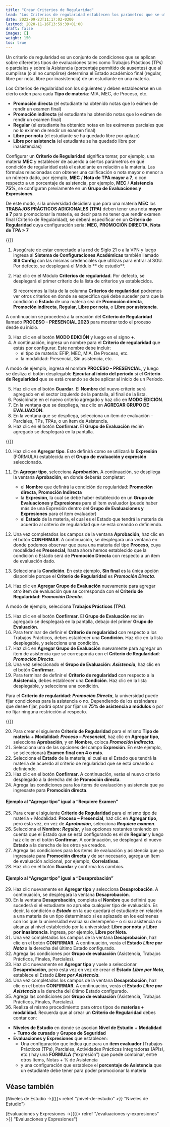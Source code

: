 ```yaml
---
title: "Crear Criterios de Regularidad"
lead: "Los Criterios de regularidad establecen los parámetros que se utilizarán para determinar la condición o Estado en el que están los estudiantes en relación al cursado y aprobación de la materia."
date: 2022-09-23T11:17:02-0300
lastmod: 2020-11-16T13:59:39+01:00
draft: false
images: []
weight: 150
toc: true
---
```

Un criterio de regularidad es un conjunto de condiciones que se aplican sobre diferentes tipos de evaluaciones tales como Trabajos Prácticos (TPs) o parciales y sobre la Asistencia (porcentaje permitido de ausentes) que al cumplirse (o al no cumplirse) determina el Estado académico final (regular, libre por nota, libre por inasistencia) de un estudiante en una materia.

Los Criterios de regularidad son los siguientes y deben establecerse en un cierto orden para cada **Tipo de materia**: MIA, MEC, de Proceso, etc.

- **Promoción directa** (el estudiante ha obtenido notas que lo eximen de rendir un examen final)
- **Promoción indirecta** (el estudiante ha obtenido notas que lo eximen de rendir un examen final)
- **Regular** (el estudiante ha obtenido notas en los exámenes parciales que no lo eximen de rendir un examen final)
- **Libre por nota** (el estudiante se ha quedado libre por aplazo)
- **Libre por asistencia** (el estudiante se ha quedado libre por inasistencias)

Configurar un **Criterio de Regularidad** significa tomar, por ejemplo, una materia **MEC** y establecer de acuerdo a ciertos parámetros en qué condición de regularidad está el estudiante en relación a la materia. Las fórmulas relacionadas con obtener una calificación o nota mayor o menor a un número dado, por ejemplo, **MEC** / **Nota de TPA mayor a 7**, o con respecto a un porcentaje de asistencia, por ejemplo, **MEC** / **Asistencia 75%**, se configuran previamente en un **Grupo de Evaluaciones y Expresiones**.

De este modo, si la universidad decidiera que para una materia **MEC** los **TRABAJOS PRÁCTICOS ADICIONALES (TPA)** deben tener una nota **mayor a 7** para promocionar la materia, es decir para no tener que rendir examen final (Criterio de Regularidad), se deberá especificar en un **Criterio de Regularidad** cuya configuración sería: **MEC**, **PROMOCIÓN DIRECTA**, **Nota de TPA > 7**

{{<warning text="Para el <b>Criterio de regularidad</b> de este ejemplo, el <b>Grupo de Evaluaciones y Expresiones</b> que indica que para Materias MEC la <b>Nota de TPA > 7</b> debe haberse establecido anteriormente.">}}
<br>
1. Asegúrate de estar conectado a la red de Siglo 21 o a la VPN y luego ingresa al **Sistema de Configuraciones Académicas** también llamado **SIS Config** con las mismas credenciales que utilizas para entrar al SGU. Por defecto, se desplegará el Módulo ** de estudio**.
2. Haz clic en el Módulo **Criterios de regularidad**. Por defecto, se desplegará el primer criterio de la lista de criterios ya establecidos.
   
   Si recorremos la lista de la columna **Criterios de regularidad** podremos ver otros criterios en donde se especifica qué debe suceder para que la condición o **Estado** de una materia sea de **Promoción directa**, **Promoción indirecta**, **Regular**, **Libre por nota**, o **Libre por asistencia**.

A continuación se procederá a la creación del **Criterio de Regularidad** llamado **PROCESO – PRESENCIAL 2023** para mostrar todo el proceso desde su inicio.

3. Haz clic en el botón **MODO EDICIÓN** y luego en el signo **+**.
4. A continuación, ingresa un nombre para el **Criterio de regularidad** que estás por configurar. Este nombre debe incluir:
   - el tipo de materia: EFIP, MEC, MIA, De Proceso, etc.
   - la modalidad: Presencial, Sin asistencia, etc.

A modo de ejemplo, ingresa el nombre **PROCESO – PRESENCIAL**, y luego se desliza el botón desplegable **Ejecutar al inicio del período** si el **Criterio de Regularidad** que se está creando se debe aplicar al inicio de un Período.

5. Haz clic en el botón **Guardar**. El **Nombre** del nuevo criterio será agregado en el sector izquierdo de la pantalla, al final de la lista.
6. Posiciónate en el nuevo criterio agregado y haz clic en **MODO EDICIÓN**.
7. En la ventana que se despliega, haz clic en **AGREGAR GRUPO DE EVALUACIÓN**.
8. En la ventana que se despliega, selecciona un ítem de evaluación – Parciales, TPs, TPAs, o un ítem de Asistencia.
9. Haz clic en el botón **Confirmar**. El **Grupo de Evaluación** recién agregado se desplegará en la pantalla.

{{<note text="Este grupo de evaluación ya debe haber sido creado en el Módulo <b>Grupo de Evaluaciones y Expresiones</b> del <b>SIS Config</b>.">}}
<br>

10. Haz clic en **Agregar tipo**. Esto definirá como se utilizará la **Expresión** (FÓRMULA) establecida en el **Grupo de evaluación y expresión** seleccionado.
11. En **Agregar tipo**, selecciona **Aprobación**. A continuación, se despliega la ventana **Aprobación**, en donde deberás completar:
    - el **Nombre** que definirá la condición de regularidad: **Promoción directa**, **Promoción Indirecta**
    - la **Expresión**, la cual se debe haber establecido en un **Grupo de Evaluaciones y Expresiones** para el ítem evaluador (puede haber más de una Expresión dentro del **Grupo de Evaluaciones y Expresiones** para el ítem evaluador)
    - el **Estado** de la materia, el cual es el Estado que tendrá la materia de acuerdo al criterio de regularidad que se está creando o definiendo.

12.  Una vez completados los campos de la ventana **Aprobación**, haz clic en el botón **CONFIRMAR**. A continuación, se desplegará una ventana en donde podemos observar que para una materia del tipo **Proceso**, cuya modalidad es **Presencial**, hasta ahora hemos establecido que la condición o Estado será de **Promoción Directa** con respecto a un ítem de evaluación dado.
13. Selecciona la **Condición**. En este ejemplo, **Sin final** es la única opción disponible porque el **Criterio de Regularidad** es **_Promoción Directa_**.
14. Haz clic en **Agregar Grupo de Evaluación** nuevamente para agregar otro ítem de evaluación que se corresponda con el **Criterio de Regularidad**: **_Promoción Directa_**.

A modo de ejemplo, selecciona **Trabajos Prácticos (TPs)**.

15. Haz clic en el botón **Confirmar**. El **Grupo de Evaluación** recién agregado se desplegará en la pantalla, debajo del primer **Grupo de Evaluación**.
16. Para terminar de definir el **Criterio de regularidad** con respecto a los Trabajos Prácticos, debes establecer una **Condición**. Haz clic en la lista desplegable, y selecciona una condición.
17. Haz clic en **Agregar Grupo de Evaluación** nuevamente para agregar un ítem de asistencia que se corresponda con el **Criterio de Regularidad**: **_Promoción Directa_**.
18. Una vez seleccionado el **Grupo de Evaluación**: **_Asistencia_**, haz clic en el botón **Confirmar**.
19. Para terminar de definir el **Criterio de regularidad** con respecto a la **Asistencia**, debes establecer una **Condición**. Haz clic en la lista desplegable, y selecciona una condición.

Para el **Criterio de regularidad**: **_Promoción Directa_**, la universidad puede fijar condiciones para la asistencia o no. Dependiendo de los estándares que desee fijar, podrá optar por fijar un **75% de asistencia a módulos** o por no fijar ninguna restricción al respecto.

{{<note text="Al criterio de regularidad <b>Promoción directa</b> se le pueden agregar más <b>Grupos de Evaluación</b> tales como <b>Parciales</b> o <b>Correlativas</b> para así establecer más condiciones para que los estudiantes obtengan la condición o Estado de <b>Promoción directa</b> para un tipo de materia dada.">}}
<br>

20. Para crear el siguiente **Criterio de Regularidad** para el mismo **Tipo de materia** + **Modalidad:** **_Proceso – Presencial_**, haz clic en **Agregar tipo**, selecciona **Aprobación**, y en **Nombre**, coloca **_Promoción Indirecta_**.
21. Selecciona una de las opciones del campo **Expresión**. En este ejemplo, se seleccionará **Examen final con 4 o más**.
22. Selecciona el **Estado** de la materia, el cual es el Estado que tendrá la materia de acuerdo al criterio de regularidad que se está creando o definiendo.
23. Haz clic en el botón **Confirmar**. A continuación, verás el nuevo criterio desplegado a la derecha del de **Promoción directa**.
24. Agrega las condiciones para los ítems de evaluación y asistencia que ya ingresaste para **Promoción directa**.
   
#### Ejemplo al “Agregar tipo” igual a “Requiere Examen”
25. Para crear el siguiente **Criterio de Regularidad** para el mismo tipo de materia + Modalidad: **Proceso – Presencial**, haz clic en **Agregar tipo**, pero esta vez, en vez de **_Aprobación_**, selecciona **_Requiere examen_**.
26. Selecciona el **Nombre:** **_Regular_**, y las opciones restantes teniendo en cuenta que el Estado que se está configurando es el de **Regular** y luego haz clic en el botón **Confirmar**. A continuación, se desplegará el nuevo **Estado** a la derecha de los otros ya creados.
27. Agrega las condiciones para los ítems de evaluación y asistencia que ya ingresaste para **Promoción directa** y de ser necesario, agrega un ítem de evaluación adicional, por ejemplo, **Correlativas**.
28. Haz clic en el botón **Guardar** y confirma los cambios.

#### Ejemplo al “Agregar tipo” igual a “Desaprobación”
29. Haz clic nuevamente en **Agregar tipo** y selecciona **Desaprobación**. A continuación, se desplegará la ventana **Desaprobación**.
30. En la ventana **Desaprobación**, completa el **Nombre** que definirá que sucederá si el estudiante no aprueba cualquier tipo de evaluación. Es decir, la condición o **_Estado_** en la que quedará el estudiante en relación a una materia de un tipo determinado si es aplazado en los exámenes con los que la universidad evalúa su desempeño – o si su asistencia no alcanza al nivel establecido por la universidad: **Libre por nota** y **Libre por inasistencia**. Ingresa, por ejemplo, **Libre por Nota**.
31. Una vez completados los campos de la ventana **Desaprobación**, haz clic en el botón **CONFIRMAR**. A continuación, verás el **Estado** **_Libre por Nota_** a la derecha del último Estado configurado.
32. Agrega las condiciones por **Grupo de evaluación** (Asistencia, Trabajos Prácticos, Finales, Parciales).
33. Haz clic nuevamente en **Agregar tipo** y vuele a seleccionar **Desaprobación**, pero esta vez en vez de crear el **Estado** **_Libre por Nota_**, establece el Estado **_Libre por Asistencia_**.
34. Una vez completados los campos de la ventana **Desaprobación**, haz clic en el botón **CONFIRMAR**. A continuación, verás el **Estado** **_Libre por Asistencia_** a la derecha del último Estado configurado.
35. Agrega las condiciones por **Grupo de evaluación** (Asistencia, Trabajos Prácticos, Finales, Parciales).
36. Realiza el mismo procedimiento para otros tipos de **materias + modalidad**. Recuerda que al crear un **Criterio de Regularidad** debes contar con:

 - **Niveles de Estudio** en donde se asocian **Nivel de Estudio** + **Modalidad** + **Turno de cursado** y **Grupos de Seguridad**
 - **Evaluaciones y Expresiones** que establecen:
   - Una configuración que indica que para un **ítem evaluador** (Trabajos Prácticos (TPs), Parciales, Actividades Prácticas Integradoras (APIs), etc.) hay una **FÓRMULA** (“expresión”) que puede combinar, entre otros ítems, Notas + % de Asistencia
   - y una configuración que establece el **porcentaje de Asistencia** que un estudiante debe tener para poder promocionar la materia

## Véase también

[Niveles de Estudio →]({{< relref "/nivel-de-estudio" >}} "Niveles de Estudio")

[Evaluaciones y Expresiones →]({{< relref "/evaluaciones-y-expresiones" >}} "Evaluaciones y Expresiones")